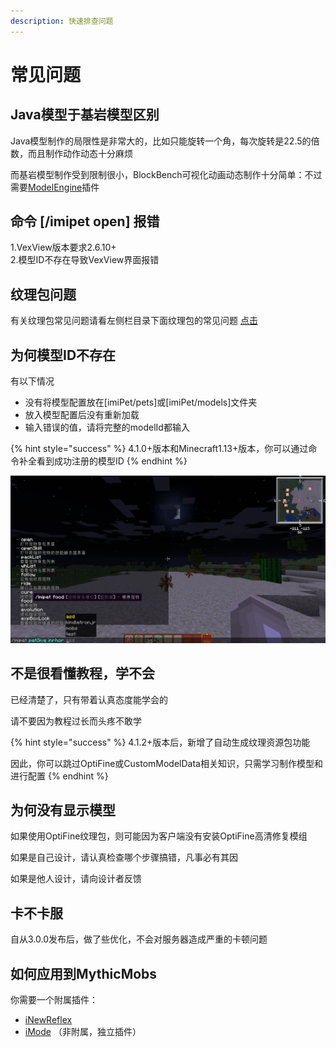 ```yaml
---
description: 快速排查问题
---
```


# 常见问题

## Java模型于基岩模型区别

Java模型制作的局限性是非常大的，比如只能旋转一个角，每次旋转是22.5的倍数，而且制作动作动态十分麻烦

而基岩模型制作受到限制很小，BlockBench可视化动画动态制作十分简单：不过需要[ModelEngine](https://www.spigotmc.org/resources/conxeptworks-model-engine%E2%80%94ultimate-entity-model-manager-1-14-1-16-1.79477/)插件

## 命令 \[/imipet open\] 报错

1.VexView版本要求2.6.10+  
2.模型ID不存在导致VexView界面报错

## 纹理包问题

有关纹理包常见问题请看左侧栏目录下面纹理包的常见问题 [点击](../texture-and-model-display/texturemodel.md#常见问题)

## 为何模型ID不存在

有以下情况

* 没有将模型配置放在\[imiPet/pets\]或\[imiPet/models\]文件夹
* 放入模型配置后没有重新加载
* 输入错误的值，请将完整的modelId都输入

{% hint style="success" %}
4.1.0+版本和Minecraft1.13+版本，你可以通过命令补全看到成功注册的模型ID
{% endhint %}

![](../.gitbook/assets/imipet1.png)

## 不是很看懂教程，学不会

已经清楚了，只有带着认真态度能学会的

请不要因为教程过长而头疼不敢学

{% hint style="success" %}
4.1.2+版本后，新增了自动生成纹理资源包功能

因此，你可以跳过OptiFine或CustomModelData相关知识，只需学习制作模型和进行配置
{% endhint %}

## 为何没有显示模型

如果使用OptiFine纹理包，则可能因为客户端没有安装OptiFine高清修复模组

如果是自己设计，请认真检查哪个步骤搞错，凡事必有其因

如果是他人设计，请向设计者反馈

## 卡不卡服

自从3.0.0发布后，做了些优化，不会对服务器造成严重的卡顿问题

## 如何应用到MythicMobs

你需要一个附属插件：

* [iNewReflex](http://www.imipet.com/resources/13/)
* [iMode](http://mcres.cn/resources/126/) （非附属，独立插件）

